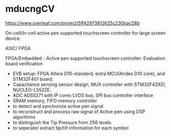 # mducngCV

https://www.overleaf.com/project/5ff42973812625c230bac28b

On-cell/In-cell active pen supported touchscreen controller for large screen device.

ASIC/ FPGA

FPGA/Embedded - Active pen supported touchscreen controller: Evaluation board verification 
- EVB setup: FPGA Altera D10-standard, extra MCU(Andes D10 core), and STM32F401 board.
- Capacitance sensing sensor design, MUX controller with STM32F429ZI, NUCLEO-L552ZE. 
- ADC ADS5271 with IP cores LVDS bus, SPI bus controller interface
- SRAM memory, FIFO memory controller
- to detect and synchonize active pen signal
- to reconstruct and process raw signal of Active pen using DSP algorithms
- to distinguish the Tip Pressure from 256 levels
- to seperate/ extract tip/tilt information for each symbol
